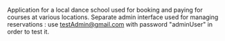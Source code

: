 Application for a local dance school used for booking and paying for courses at various locations.
Separate admin interface used for managing reservations : use testAdmin@gmail.com with password "adminUser" in order to test it.

